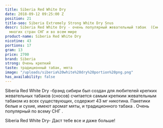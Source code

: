 ```yaml
---
title: Siberia Red White Dry
date: 2018-09-12 09:25:00 Z
position: 21
title-seo: Siberia Extremely Strong White Dry Snus
descr: Siberia Red White Dry - очень популярный жевательный табак  (Снюс) на территории
  многих стран СНГ и во всем мире
product-name: Siberia Red White Dry
nicotine: 43
portions: 17
gram: 13
price: 2700
brand: Siberia
strong: Очень крепкий
taste: традиционный табак, мята
image: "/uploads/siberia%20white%20dry%20portion%20png.png"
has_availability: false
---
```


Siberia Red White Dry -брэнд сибири был создан для любителей крепких жевательных табаков (сносов)
считается самым крепким жевательным табаком из всех существующих, содержит 43 мг никотина. 
Пакетики белые и сухие, имеют аромат мяты, и традиционного табака . Очень популярный по всему СНГ . 

Siberia Red White Dry- Даст тебе все и даже больше!